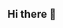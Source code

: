 ## Hi there 👋

<!--
# Hi, I'm Sithika Samadith 👋
**Web & Mobile Application Developer | React Native & Full-Stack Enthusiast | Lifelong Learner**

Welcome to my GitHub! I love building **beautiful, fast, and scalable applications** for web and mobile. I enjoy solving problems, exploring new technologies, and turning ideas into reality.

---

## 🔭 What I Do
- 🌐 **Web Development:** React, Node.js, TailwindCSS, JavaScript, TypeScript,Bootstrap
- 📱 **Mobile Development:** React Native, Expo, Android, iOS
- 🛠 **Tools & Platforms:** Git, GitHub, MySQL, REST APIs, MongoDB
- 🚀 **Focus:** Clean code, responsive design, performance, and user experience

---

## 🌟 GitHub Stats
![Sithika's GitHub stats](https://github.com/SithikaDew2003)

![Top Languages](https://github-readme-stats.vercel.app/api/top-langs/?username=Sithiya&layout=compact&theme=radical)

---

## 📫 Connect With Me
- [LinkedIn](https://www.linkedin.com/in/sithika-samadith-49239526b/)  


---

## ⚡ Fun Fact
I ❤️ exploring new frameworks and turning my ideas into real apps. Always learning, always coding!

-->
